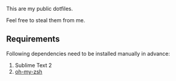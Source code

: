 This are my public dotfiles.

Feel free to steal them from me.

## Requirements

Following dependencies need to be installed manually in advance:

1. Sublime Text 2
1. [oh-my-zsh](https://github.com/robbyrussell/oh-my-zsh)
